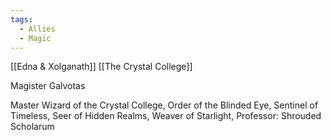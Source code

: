 ```yaml
---
tags:
  - Allies
  - Magic
---
```

[[Edna & Xolganath]]
[[The Crystal College]]

Magister Galvotas

Master Wizard of the Crystal College, Order of the Blinded Eye, Sentinel of Timeless, Seer of Hidden Realms, Weaver of Starlight, Professor: Shrouded Scholarum
